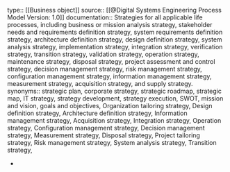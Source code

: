 type:: [[Business object]]
source:: [[@Digital Systems Engineering Process Model Version: 1.0]]
documentation:: Strategies for all applicable life processes, including business or mission analysis strategy, stakeholder needs and requirements definition strategy, system requirements definition strategy, architecture definition strategy, design definition strategy, system analysis strategy, implementation strategy, integration strategy, verification strategy, transition strategy, validation strategy, operation strategy, maintenance strategy, disposal strategy, project assessment and control strategy, decision management strategy, risk management strategy, configuration management strategy, information management strategy, measurement strategy, acquisition strategy, and supply strategy. 
synonyms:: strategic plan, corporate strategy, strategic roadmap, strategic map, IT strategy, strategy development, strategy execution, SWOT, mission and vision, goals and objectives, Organization tailoring strategy, Design definition strategy, Architecture definition strategy, Information management strategy, Acquisition strategy, Integration strategy, Operation strategy, Configuration management strategy, Decision management strategy, Measurement strategy, Disposal strategy, Project tailoring strategy, Risk management strategy, System analysis strategy, Transition strategy,

-